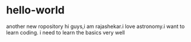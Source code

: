 # hello-world
another new ropository
hi guys,i am rajashekar.i love astronomy.i want to learn coding. 
i need to learn the basics very well
